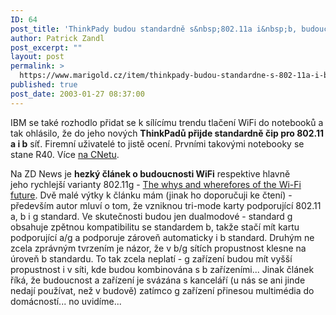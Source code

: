 ```yaml
---
ID: 64
post_title: 'ThinkPady budou standardně s&nbsp;802.11a i&nbsp;b, budoucnost WiFi'
author: Patrick Zandl
post_excerpt: ""
layout: post
permalink: >
  https://www.marigold.cz/item/thinkpady-budou-standardne-s-802-11a-i-b-budoucnost-wifi
published: true
post_date: 2003-01-27 08:37:00
---
```

<P>IBM se také rozhodlo přidat se k sílícímu trendu tlačení WiFi do notebooků a tak ohlásilo, že do jeho nových <STRONG>ThinkPadů přijde standardně čip pro 802.11 a i b</STRONG> síť. Firemní uživatelé to jistě ocení. Prvními takovými notebooky se stane R40. Více <A href="http://rss.com.com/2100-1001-982108.html?type=pt&amp;part=rss&amp;tag=feed&amp;subj=news" target=_blank>na CNetu</A>.</P>
<P>Na ZD News je <STRONG>hezký článek o budoucnosti WiFi</STRONG> respektive hlavně jeho&#160;rychlejší varianty 802.11g - <A href="http://zdnet.com.com/2100-1107-981794.html" target=_blank>The whys and wherefores of the Wi-Fi future</A>. Dvě malé výtky k článku mám (jinak ho doporučuji ke čtení) - především autor mluví o tom, že vzniknou tri-mode karty podporující 802.11 a, b i g standard. Ve skutečnosti budou jen dualmodové - standard g obsahuje zpětnou kompatibilitu se standardem b, takže stačí mít kartu podporující a/g a podporuje zároveň automaticky i b standard. Druhým ne zcela zprávným tvrzením je názor, že v b/g sítích propustnost klesne na úroveň b standardu. To tak zcela neplatí - g zařízení budou mít vyšší propustnost i v síti, kde budou kombinována s b zařízeními... Jinak článek říká, že budoucnost a zařízení je svázána s kanceláří (u nás se ani jinde nedají používat, než v budově) zatímco g zařízení přinesou multimédia do domácností... no uvidíme...</P>
<P>&#160;</P>